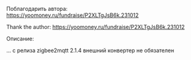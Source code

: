 Поблагодарить автора: https://yoomoney.ru/fundraise/P2XLTgJsB6k.231012

Thank the author: https://yoomoney.ru/fundraise/P2XLTgJsB6k.231012

Описание:

... с релиза zigbee2mqtt 2.1.4 внешний конвертер не обязателен 
